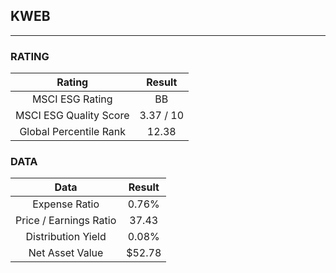 ## KWEB
----
### RATING

|Rating|Result|
|:----:|:---:|
|MSCI ESG Rating|BB|
|MSCI ESG Quality Score|3.37 / 10|
|Global Percentile Rank|12.38|

### DATA

|Data|Result|
|:----:|:---:|
|Expense Ratio|0.76%|
|Price / Earnings Ratio|37.43|
|Distribution Yield|0.08%|
|Net Asset Value|$52.78|

